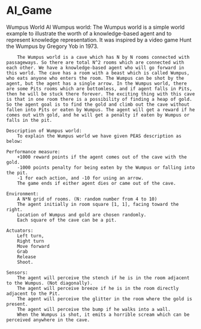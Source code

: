 # AI_Game
Wumpus World AI
Wumpus world:
		The Wumpus world is a simple world example to illustrate the worth of a knowledge-based agent and to represent knowledge representation. It was inspired by a video game Hunt the Wumpus by Gregory Yob in 1973.

		The Wumpus world is a cave which has N by N rooms connected with passageways. So there are total N^2 rooms which are connected with each other. We have a knowledge-based agent who will go forward in this world. The cave has a room with a beast which is called Wumpus, who eats anyone who enters the room. The Wumpus can be shot by the agent, but the agent has a single arrow. In the Wumpus world, there are some Pits rooms which are bottomless, and if agent falls in Pits, then he will be stuck there forever. The exciting thing with this cave is that in one room there is a possibility of finding a heap of gold. So the agent goal is to find the gold and climb out the cave without fallen into Pits or eaten by Wumpus. The agent will get a reward if he comes out with gold, and he will get a penalty if eaten by Wumpus or falls in the pit.
	
	Description of Wumpus world:
		To explain the Wumpus world we have given PEAS description as below:

	Performance measure:
		+1000 reward points if the agent comes out of the cave with the gold.
		-1000 points penalty for being eaten by the Wumpus or falling into the pit.
		-1 for each action, and -10 for using an arrow.
		The game ends if either agent dies or came out of the cave.

	Environment:
		A N*N grid of rooms. (N: random number from 4 to 10)
		The agent initially in room square [1, 1], facing toward the right.
		Location of Wumpus and gold are chosen randomly.
		Each square of the cave can be a pit.

	Actuators:
		Left turn,
		Right turn
		Move forward
		Grab
		Release
		Shoot.	

	Sensors:
		The agent will perceive the stench if he is in the room adjacent to the Wumpus. (Not diagonally).
		The agent will perceive breeze if he is in the room directly adjacent to the Pit.
		The agent will perceive the glitter in the room where the gold is present.
		The agent will perceive the bump if he walks into a wall.
		When the Wumpus is shot, it emits a horrible scream which can be perceived anywhere in the cave.

